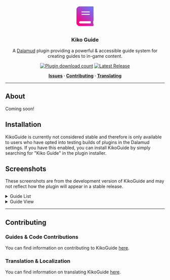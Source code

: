 <div align="center">

<img src="./.assets/icons/icon.png" alt="Kiko Guide Logo" width="15%">
  
### Kiko Guide

A [Dalamud](https://github.com/goatcorp/Dalamud) plugin providing a powerful & accessible guide system for creating guides to in-game content. 

[![Plugin download count](https://img.shields.io/endpoint?url=https://vz32sgcoal.execute-api.us-east-1.amazonaws.com/KikoGuide&color=blue&label=Plugin%20Downloads)](https://github.com/BitsOfAByte/KikoGuide) 
[![Latest Release](https://img.shields.io/github/v/release/BitsOfAByte/KikoGuide?color=blue&label=Latest%20Release)](https://github.com/BitsOfAByte/KikoGuide/releases/latest)


**[Issues](https://github.com/BitsOfAByte/KikoGuide/issues) · [Contributing](https://github.com/BitsOfAByte/KikoGuide/blob/main/CONTRIBUTING.md) · [Translating](https://github.com/BitsOfAByte/KikoGuide/blob/main/TRANSLATING.md)**
  
</div>

---

## About

Coming soon!

## Installation

KikoGuide is currently not considered stable and therefore is only available to users who have opted into testing builds of plugins in the Dalamud settings. If you have this enabled, you can install KikoGuide by simply searching for "Kiko Guide" in the plugin installer.

## Screenshots

These screenshots are from the development version of KikoGuide and may not reflect how the plugin will appear in a stable release.

<!-- Dropdowns -->

<details>
<summary>Guide List</summary>
<img src="./.assets/screenshots/image2.png" alt="Kiko Guide Screenshot 2">
</details>

<details>
<summary>Guide View</summary>
<img src="./.assets/screenshots/image1.png" alt="Kiko Guide Screenshot 1">
</details>

---

## Contributing

### Guides & Code Contributions

You can find information on contributing to KikoGuide [here](./CONTRIBUTING.md).

### Translation & Localization

You can find information on translating KikoGuide [here](./TRANSLATING.md).